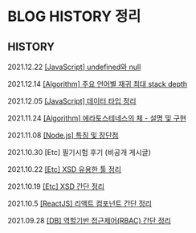 # BLOG HISTORY 정리

## HISTORY
2021.12.22 [[JavaScript] undefined와 null](https://sanghyeopsang.tistory.com/32)

2021.12.14 [[Algorithm] 주요 언어별 재귀 최대 stack depth](https://sanghyeopsang.tistory.com/31)

2021.12.05 [[JavaScript] 데이터 타입 정리](https://sanghyeopsang.tistory.com/30)

2021.11.24 [[Algorithm] 에라토스테네스의 체 - 설명 및 구현](https://sanghyeopsang.tistory.com/29)

2021.11.08 [[Node.js] 특징 및 장단점](https://sanghyeopsang.tistory.com/28)

2021.10.30 [Etc] 필기시험 후기 (비공개 게시글)

2021.10.22 [[Etc] XSD 유용한 툴 정리](https://sanghyeopsang.tistory.com/26)

2021.10.19 [[Etc] XSD 간단 정리](https://sanghyeopsang.tistory.com/25)

2021.10.5 [[ReactJS] 리액트 컴포넌트 간단 정리](https://sanghyeopsang.tistory.com/24)

2021.09.28 [[DB] 역할기반 접근제어(RBAC) 간단 정리](https://sanghyeopsang.tistory.com/23)
